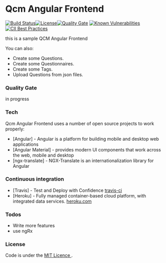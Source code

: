 # Qcm Angular Frontend

[![Build Status](https://travis-ci.com/EricMuller/qcm-rest-api.svg?branch=master)](https://travis-ci.com/EricMuller/qcm-rest-api)[![License](http://img.shields.io/:license-mit-blue.svg)](https://opensource.org/licenses/mit-license.php)[![Quality Gate](https://sonarcloud.io/api/project_badges/measure?project=com.emu.apps.qcm%3Aqcm-rest-api&metric=alert_status)](https://sonarcloud.io/dashboard/index/com.emu.apps.qcm:qcm-rest-api) [![Known Vulnerabilities](https://snyk.io/test/github/EricMuller/qcm-rest-api/badge.svg)](https://snyk.io/test/github/EricMuller/qcm-rest-api)[![CII Best Practices](https://bestpractices.coreinfrastructure.org/projects/2888/badge)](https://bestpractices.coreinfrastructure.org/projects/2888) 


this is a sample QCM Angular Frontend

You can also:
  
  - Create some Questions.
  - Create some Questionnaires. 
  - Create some Tags.
  - Upload Questions from json files.

### Quality Gate


in progress


### Tech

Qcm Angular Frontend uses a number of open source projects to work properly:

* [Angular] - Angular is a platform for building mobile and desktop web applications
* [Angular Material]  - provides  modern UI components that work across the web, mobile and desktop
* [ngx-translate] - NGX-Translate is an internationalization library for Angular  


### Continuous integration


* [Travis] - Test and Deploy with Confidence [travis-ci](https://travis-ci.com/)
* [Heroku] - Fully managed container-based cloud platform, with integrated data services. [heroku.com](https://www.heroku.com)


### Todos

 - Write more features
 - use ngRx
  
### License


Code is under the [MIT Licence ](https://opensource.org/licenses/mit-license.php).
